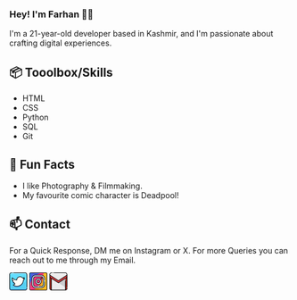 ### Hey! I'm Farhan 👋🏼

I'm a 21-year-old developer based in Kashmir, and I'm passionate about crafting digital experiences.

## 📦 Tooolbox/Skills

- HTML
- CSS
- Python
- SQL
- Git

## 🎉 Fun Facts

- I like Photography & Filmmaking.
- My favourite comic character is Deadpool!

## 📫 Contact

For a Quick Response, DM me on Instagram or X. For more Queries you can reach out to me through my Email.

[![Twitter/X](images/twitter.png)](https://twitter.com/fxrrhxn?s=21&t=30HVwdRMrusb6galrDRGzw)
[![Instagram](images/instagram.png)](https://instagram.com/fxrrhxn.py)
[![Email](images/gmail.png)](mailto:fxrrhxn@gmail.com)
